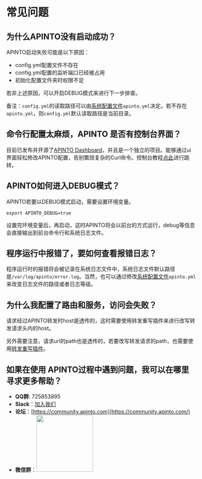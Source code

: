 # 常见问题

## 为什么APINTO没有启动成功？

APINTO启动失败可能是以下原因：

* config.yml配置文件不存在
* config.yml配置的监听端口已经被占用
* 初始化配置文件夹时权限不足

若非上述原因，可以开启DEBUG模式来进行下一步排查。

备注：`config.yml`的读取路径可以由[系统配置文件](https://help.apinto.com/docs/apinto/system/)`apinto.yml`决定。若不存在`apinto.yml`，则`config.yml`默认读取路径是当前目录。

## 命令行配置太麻烦，APINTO 是否有控制台界面？

目前已发布并开源了[APINTO Dashboard](https://github.com/eolinker/apinto-dashboard)，并且是一个独立的项目。能够通过ui界面轻松修改APINTO配置，告别繁琐复杂的Curl命令。控制台教程[点此](https://help.apinto.com/docs/dashboard/)进行跳转。

## APINTO如何进入DEBUG模式？

APINTO若要以DEBUG模式启动，需要设置环境变量。

```shell
export APINTO_DEBUG=true
```

设置完环境变量后，再启动，这时APINTO将会以前台的方式运行，debug等信息会直接输出到前台命令行和系统日志文件。

## 程序运行中报错了，要如何查看报错日志？

程序运行时的报错将会被记录在系统日志文件中，系统日志文件默认路径是`/var/log/apinto/error.log`。当然，也可以通过修改[系统配置文件](https://help.apinto.com/docs/apinto/system/)`apinto.yml`来改变日志文件的路径或者日志等级。

## 为什么我配置了路由和服务，访问会失败？

请求经过APINTO转发时host是透传的，这时需要使用转发重写插件来进行改写转发请求头内的host。

另外需要注意，请求url的path也是透传的，若要改写转发请求的path，也需要使用[转发重写插件](https://help.apinto.com/docs/apinto/plugins/proxy_rewrite.html#%E6%8F%92%E4%BB%B6%E4%BF%A1%E6%81%AF)。

## 如果在使用 APINTO过程中遇到问题，我可以在哪里寻求更多帮助？

- **QQ群**: 725853895
- **Slack**：[加入我们](https://join.slack.com/t/slack-zer6755/shared_invite/zt-u7wzqp1u-aNA0XK9Bdb3kOpN03jRmYQ)
- **论坛**：[https://community.apinto.com](https://community.apinto.com/)
- **微信群**：<img src="http://data.eolinker.com/course/2HdT4zd10b670318462bec90f0f390bef896c21cad66172.png" style="width:150px" />
